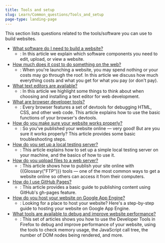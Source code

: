 ```yaml
---
title: Tools and setup
slug: Learn/Common_questions/Tools_and_setup
page-type: landing-page
---
```




This section lists questions related to the tools/software you can use to build websites.

- [What software do I need to build a website?](/en-US/docs/Learn/Common_questions/Tools_and_setup/What_software_do_I_need)
  - : In this article we explain which software components you need to edit, upload, or view a website.
- [How much does it cost to do something on the web?](/en-US/docs/Learn/Common_questions/Tools_and_setup/How_much_does_it_cost)
  - : When you're launching a website, you may spend nothing or your costs may go through the roof. In this article we
    discuss how much everything costs and what you get for what you pay (or don't pay).
- [What text editors are available?](/en-US/docs/Learn/Common_questions/Tools_and_setup/Available_text_editors)
  - : In this article we highlight some things to think about when choosing and installing a text editor for web
    development.
- [What are browser developer tools?](/en-US/docs/Learn/Common_questions/Tools_and_setup/What_are_browser_developer_tools)
  - : Every browser features a set of devtools for debugging HTML, CSS, and other web code. This article explains how to
    use the basic functions of your browser's devtools.
- [How do you make sure your website works properly?](/en-US/docs/Learn/Common_questions/Tools_and_setup/Checking_that_your_web_site_is_working_properly)
  - : So you've published your website online — very good! But are you sure it works properly? This article provides some
    basic troubleshooting steps.
- [How do you set up a local testing server?](/en-US/docs/Learn/Common_questions/Tools_and_setup/set_up_a_local_testing_server)
  - : This article explains how to set up a simple local testing server on your machine, and the basics of how to use it.
- [How do you upload files to a web server?](/en-US/docs/Learn/Common_questions/Tools_and_setup/Upload_files_to_a_web_server)
  - : This article shows how to publish your site online with {{Glossary("FTP")}} tools — one of the most common ways to get a website online so others can access it from their computers.
- [How do I use GitHub Pages?](/en-US/docs/Learn/Common_questions/Tools_and_setup/Using_GitHub_pages)
  - : This article provides a basic guide to publishing content using GitHub's gh-pages feature.
- [How do you host your website on Google App Engine?](/en-US/docs/Learn/Common_questions/Tools_and_setup/How_do_you_host_your_website_on_Google_App_Engine)
  - : Looking for a place to host your website? Here's a step-by-step guide to hosting your website on Google App Engine.
- [What tools are available to debug and improve website performance?](https://firefox-source-docs.mozilla.org/devtools-user/performance/index.html)
  - : This set of articles shows you how to use the Developer Tools in Firefox to debug and improve performance of your
    website, using the tools to check memory usage, the JavaScript call tree, the number of DOM nodes being rendered, and
    more.
